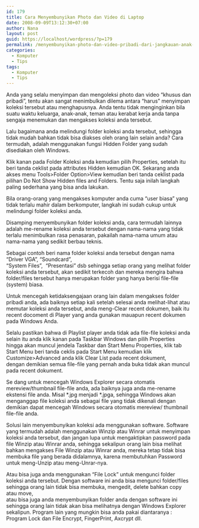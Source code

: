 ```yaml
---
id: 179
title: Cara Menyembunyikan Photo dan Video di Laptop
date: 2008-09-09T13:12:30+07:00
author: Nana
layout: post
guid: https://localhost/wordpress/?p=179
permalink: /menyembunyikan-photo-dan-video-pribadi-dari-jangkauan-anak-anak/
categories:
  - Komputer
  - Tips
tags:
  - Komputer
  - Tips
---
```

Anda yang selalu menyimpan dan mengoleksi photo dan video “khusus dan pribadi”, tentu akan sangat menimbulkan dilema antara “harus” menyimpan koleksi tersebut atau menghapusnya. Anda tentu tidak menginginkan bila suatu waktu keluarga, anak-anak, teman atau kerabat kerja anda tanpa sengaja menemukan dan mengakses koleksi anda tersebut.

Lalu bagaimana anda melindungi folder koleksi anda tersebut, sehingga tidak mudah bahkan tidak bisa diakses oleh orang lain selain anda? Cara termudah, adalah menggunakan fungsi Hidden Folder yang sudah disediakan oleh Windows.

Klik kanan pada Folder Koleksi anda kemudian pilih Properties, setelah itu beri tanda ceklist pada attributes Hidden kemudian OK. Sekarang anda akses menu Tools>Folder Option>View kemudian beri tanda ceklist pada pilihan Do Not Show Hidden files and Folders. Tentu saja inilah langkah paling sederhana yang bisa anda lakukan.

Bila orang-orang yang mengakses komputer anda cuma “user biasa” yang tidak terlalu mahir dalam berkomputer, langkah ini sudah cukup untuk melindungi folder koleksi anda.

Disamping menyembunyikan folder koleksi anda, cara termudah lainnya adalah me-rename koleksi anda tersebut dengan nama-nama yang tidak terlalu menimbulkan rasa penasaran, pakailah nama-nama umum atau nama-nama yang sedikit berbau teknis.

Sebagai contoh beri nama folder koleksi anda tersebut dengan nama “Driver VGA”, “Soundcard”,  
“System Files”,  “Presentasi” dsb sehingga setiap orang yang melihat folder koleksi anda tersebut, akan sedikit terkecoh dan mereka mengira bahwa folder/files tersebut hanya merupakan folder yang hanya berisi file-file (system) biasa.

Untuk mencegah ketidaksengajaan orang lain dalam mengakses folder pribadi anda, ada baiknya setiap kali setelah selesai anda melihat-lihat atau memutar koleksi anda tersebut, anda meng-Clear recent dokumen, baik itu recent docoment di Player yang anda gunakan mauapun recent dokumen pada Windows Anda.

Selalu pastikan bahwa di Playlist player anda tidak ada file-file koleksi anda selain itu anda klik kanan pada Taskbar Windows dan pilih Properties hingga akan muncul jendela Taskbar dan Start Menu Properties, klik tab Start Menu beri tanda ceklis pada Start Menu kemudian klik Customize>Advanced anda klik Clear List pada recent dokument,  
dengan demikian semua file-file yang pernah anda buka tidak akan muncul pada recent dokument.

Se dang untuk mencegah Windows Explorer secara otomatis mereview/thumbnail file-file anda, ada baiknya juga anda me-rename ekstensi file anda. Misal \*.jpg menjadi \*.jpga, sehingga Windows akan menganggap file koleksi anda sebagai file yang tidak dikenali dengan demikian dapat mencegah Windows secara otomatis mereview/ thumbnail file-file anda.

Solusi lain menyembunyikan koleksi ada menggunakan software. Software yang termudah adalah menggunakan Winzip atau Winrar untuk menyimpan koleksi anda tersebut, dan jangan lupa untuk mengaktipkan password pada file Winzip atau Winrar anda, sehingga sekalipun orang lain bisa melihat bahkan mengakses File Winzip atau Winrar anda, mereka tetap tidak bisa membuka file yang berada didalamnya, karena membutuhkan Password untuk meng-Unzip atau meng-Unrar-nya.

Atau bisa juga anda menggunakan “File Lock” untuk mengunci folder koleksi anda tersebut. Dengan software ini anda bisa mengunci folder/files sehingga orang lain tidak bisa membuka, mengedit, delete bahkan copy atau move,  
atau bisa juga anda menyembunyikan folder anda dengan software ini sehingga orang lain tidak akan bisa melihatnya dengan Windows Explorer sekalipun. Program lain yang mungkin bisa anda pakai diantaranya : Program Lock dan File Encrypt, FingerPrint, Axcrypt dll.